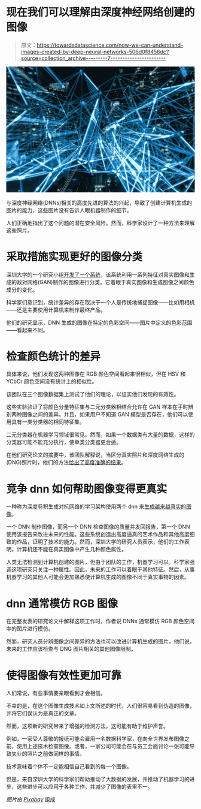 # 现在我们可以理解由深度神经网络创建的图像

> 原文：<https://towardsdatascience.com/now-we-can-understand-images-created-by-deep-neural-networks-506d0f8456dc?source=collection_archive---------7----------------------->

![](img/792acc65ccf4d755843800725fe289d2.png)

与深度神经网络(DNNs)相关的高度先进的算法的兴起，导致了创建计算机生成的图片的能力，这些图片没有告诉人眼机器制作的细节。

人们正确地指出了这个问题的潜在安全风险。然而，科学家设计了一种方法来理解这些照片。

# 采取措施实现更好的图像分类

深圳大学的一个研究小组[开发了一个系统](https://techxplore.com/news/2018-09-deep-network-images-disparities-components.html)，该系统利用一系列特征对真实图像和生成的敌对网络(GAN)制作的图像进行分类。它着眼于真实图像和生成图像之间颜色成分的变化。

科学家们意识到，统计差异的存在取决于一个人是传统地捕捉图像——比如用相机——还是主要使用计算机来制作最终产品。

他们的研究显示，DNN 生成的图像在特定的色彩空间——图片中定义的色彩范围——看起来不同。

# 检查颜色统计的差异

具体来说，他们发现这两种图像在 RGB 颜色空间看起来很相似，但在 HSV 和 YCbCr 颜色空间没有统计上的相似性。

该团队在三个图像数据集上测试了他们的理论，以证实他们发现的有效性。

这些实验验证了将颜色分量特征集与二元分类器相结合允许在 GAN 样本在手时辨别两种图像之间的差异。并且，如果用户不知道 GAN 模型是否存在，他们可以使用具有一类分类器的相同特征集。

二元分类器在机器学习领域很常见。然而，如果一个数据类有大量的数据，这样的分类器可能不能充分执行，使单类分类器更合适。

在他们研究论文的摘要中，该团队解释说，当区分真实照片和深度网络生成的(DNG)照片时，他们的方法[给出了高度准确的结果](https://arxiv.org/abs/1808.07276)。

# 竞争 dnn 如何帮助图像变得更真实

一种称为深度卷积生成对抗网络的学习架构使用两个 dnn 来[生成越来越真实的图像](https://medium.freecodecamp.org/how-ai-can-learn-to-generate-pictures-of-cats-ba692cb6eae4)。

一个 DNN 制作图像，而另一个 DNN 检查图像的质量并发回报告，第一个 DNN 使用该报告来改进未来的性能。这些系统创造出高度逼真的艺术作品和其他高度细致的作品，证明了技术的能力。然而，深圳大学的研究人员表示，他们的工作表明，计算机还不能在真实图像中产生几种颜色属性。

人类无法检测到计算机创建的图片，但由于团队的工作，机器学习可以。科学家强调这项研究只关注一种属性。因此，未来的工作可以着眼于其他特征。然后，从事机器学习的其他人可能会更加熟悉使计算机生成的图像不同于真实事物的因素。

# dnn 通常模仿 RGB 图像

在完整发表的研究论文中解释这项工作时，作者说 DNNs 通常模仿 RGB 颜色空间中的图片进行模仿。

然而，研究人员分辨图像之间差异的方法也可以改进计算机生成的图片。他们说，未来的工作应该检查与 DNG 图片相关的其他图像限制。

# 使得图像有效性更加可靠

人们常说，有些事情要亲眼看到才会相信。

不幸的是，在这个图像生成技术如上文所述的时代，人们很容易看到伪造的图像，并将它们误认为是真正的文章。

然而，这项新的研究带来了增强的检测方法，这可能有助于维护声誉。

例如，一家受人尊敬的报纸可能会雇用一名数据科学家，在向全世界发布图像之前，使用上述技术检查图像。或者，一家公司可能会在与员工会面讨论一张可能导致失业的照片之前做同样的事情。

技术意味着个体不一定能相信自己看到的每一个图像。

但是，来自深圳大学的科学家们帮助推动了大数据的发展，并推动了机器学习的进步，这些进步可以应用于各种工作，并减少了图像的表里不一。

*图片由* [*Pixabay*](https://www.pexels.com/photo/abstract-art-blur-bright-373543/) 组成